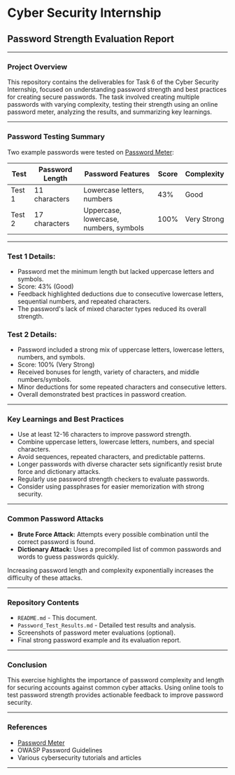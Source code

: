 # Cyber Security Internship  
## Password Strength Evaluation Report

---

### Project Overview
This repository contains the deliverables for Task 6 of the Cyber Security Internship, focused on understanding password strength and best practices for creating secure passwords. The task involved creating multiple passwords with varying complexity, testing their strength using an online password meter, analyzing the results, and summarizing key learnings.

---

### Password Testing Summary

Two example passwords were tested on [Password Meter](https://passwordmeter.com/):

| Test | Password Length | Password Features                             | Score | Complexity   |
|-------|-----------------|----------------------------------------------|-------|--------------|
| Test 1| 11 characters   | Lowercase letters, numbers                    | 43%   | Good         |
| Test 2| 17 characters   | Uppercase, lowercase, numbers, symbols       | 100%  | Very Strong  |

---

### Test 1 Details:
- Password met the minimum length but lacked uppercase letters and symbols.
- Score: 43% (Good)
- Feedback highlighted deductions due to consecutive lowercase letters, sequential numbers, and repeated characters.
- The password's lack of mixed character types reduced its overall strength.

### Test 2 Details:
- Password included a strong mix of uppercase letters, lowercase letters, numbers, and symbols.
- Score: 100% (Very Strong)
- Received bonuses for length, variety of characters, and middle numbers/symbols.
- Minor deductions for some repeated characters and consecutive letters.
- Overall demonstrated best practices in password creation.

---

### Key Learnings and Best Practices

- Use at least 12-16 characters to improve password strength.
- Combine uppercase letters, lowercase letters, numbers, and special characters.
- Avoid sequences, repeated characters, and predictable patterns.
- Longer passwords with diverse character sets significantly resist brute force and dictionary attacks.
- Regularly use password strength checkers to evaluate passwords.
- Consider using passphrases for easier memorization with strong security.

---

### Common Password Attacks

- **Brute Force Attack:** Attempts every possible combination until the correct password is found.
- **Dictionary Attack:** Uses a precompiled list of common passwords and words to guess passwords quickly.

Increasing password length and complexity exponentially increases the difficulty of these attacks.

---

### Repository Contents

- `README.md` - This document.
- `Password_Test_Results.md` - Detailed test results and analysis.
- Screenshots of password meter evaluations (optional).
- Final strong password example and its evaluation report.

---

### Conclusion

This exercise highlights the importance of password complexity and length for securing accounts against common cyber attacks. Using online tools to test password strength provides actionable feedback to improve password security.

---

### References

- [Password Meter](https://passwordmeter.com/)  
- OWASP Password Guidelines  
- Various cybersecurity tutorials and articles

---

